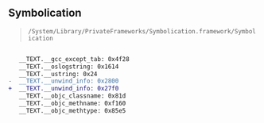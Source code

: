 ## Symbolication

> `/System/Library/PrivateFrameworks/Symbolication.framework/Symbolication`

```diff

   __TEXT.__gcc_except_tab: 0x4f28
   __TEXT.__oslogstring: 0x1614
   __TEXT.__ustring: 0x24
-  __TEXT.__unwind_info: 0x2800
+  __TEXT.__unwind_info: 0x27f0
   __TEXT.__objc_classname: 0x81d
   __TEXT.__objc_methname: 0xf160
   __TEXT.__objc_methtype: 0x85e5

```
